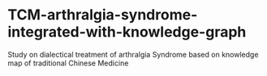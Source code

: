 # TCM-arthralgia-syndrome-integrated-with-knowledge-graph
Study on dialectical treatment of arthralgia Syndrome based on knowledge map of traditional Chinese Medicine
